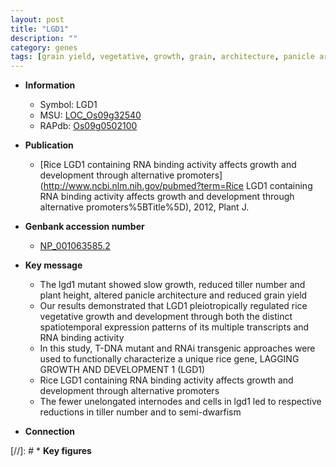 ```yaml
---
layout: post
title: "LGD1"
description: ""
category: genes
tags: [grain yield, vegetative, growth, grain, architecture, panicle architecture, height, tiller number, yield, dwarf, tiller, panicle]
---
```


* **Information**  
    + Symbol: LGD1  
    + MSU: [LOC_Os09g32540](http://rice.uga.edu/cgi-bin/ORF_infopage.cgi?orf=LOC_Os09g32540)  
    + RAPdb: [Os09g0502100](https://rapdb.dna.affrc.go.jp/locus/?name=Os09g0502100)  

* **Publication**  
    + [Rice LGD1 containing RNA binding activity affects growth and development through alternative promoters](http://www.ncbi.nlm.nih.gov/pubmed?term=Rice LGD1 containing RNA binding activity affects growth and development through alternative promoters%5BTitle%5D), 2012, Plant J.

* **Genbank accession number**  
    + [NP_001063585.2](http://www.ncbi.nlm.nih.gov/nuccore/NP_001063585.2)

* **Key message**  
    + The lgd1 mutant showed slow growth, reduced tiller number and plant height, altered panicle architecture and reduced grain yield
    + Our results demonstrated that LGD1 pleiotropically regulated rice vegetative growth and development through both the distinct spatiotemporal expression patterns of its multiple transcripts and RNA binding activity
    + In this study, T-DNA mutant and RNAi transgenic approaches were used to functionally characterize a unique rice gene, LAGGING GROWTH AND DEVELOPMENT 1 (LGD1)
    + Rice LGD1 containing RNA binding activity affects growth and development through alternative promoters
    + The fewer unelongated internodes and cells in lgd1 led to respective reductions in tiller number and to semi-dwarfism

* **Connection**  

[//]: # * **Key figures**  


